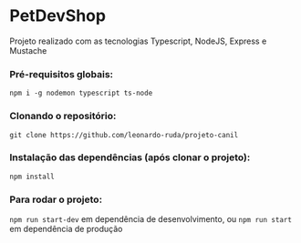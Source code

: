 # PetDevShop
Projeto realizado com as tecnologias Typescript, NodeJS, Express e Mustache

### Pré-requisitos globais:
`npm i -g nodemon typescript ts-node`

### Clonando o repositório:
`git clone https://github.com/leonardo-ruda/projeto-canil`

### Instalação das dependências (após clonar o projeto):
`npm install`

### Para rodar o projeto:
`npm run start-dev` em dependência de desenvolvimento, ou `npm run start` em dependência de produção
